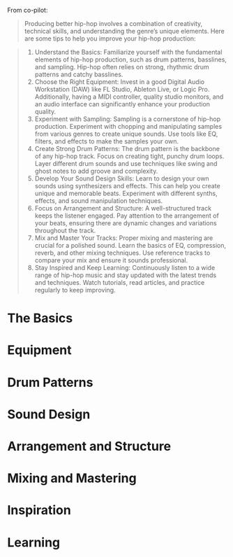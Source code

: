 From co-pilot:

> Producing better hip-hop involves a combination of creativity, technical skills, and understanding the genre’s unique elements. Here are some tips to help you improve your hip-hop production:

> 1. Understand the Basics: Familiarize yourself with the fundamental elements of hip-hop production, such as drum patterns, basslines, and sampling. Hip-hop often relies on strong, rhythmic drum patterns and catchy basslines.
> 2. Choose the Right Equipment: Invest in a good Digital Audio Workstation (DAW) like FL Studio, Ableton Live, or Logic Pro. Additionally, having a MIDI controller, quality studio monitors, and an audio interface can significantly enhance your production quality.
> 3. Experiment with Sampling: Sampling is a cornerstone of hip-hop production. Experiment with chopping and manipulating samples from various genres to create unique sounds. Use tools like EQ, filters, and effects to make the samples your own.
> 4. Create Strong Drum Patterns: The drum pattern is the backbone of any hip-hop track. Focus on creating tight, punchy drum loops. Layer different drum sounds and use techniques like swing and ghost notes to add groove and complexity.
> 5. Develop Your Sound Design Skills: Learn to design your own sounds using synthesizers and effects. This can help you create unique and memorable beats. Experiment with different synths, effects, and sound manipulation techniques.
> 6. Focus on Arrangement and Structure: A well-structured track keeps the listener engaged. Pay attention to the arrangement of your beats, ensuring there are dynamic changes and variations throughout the track.
> 7. Mix and Master Your Tracks: Proper mixing and mastering are crucial for a polished sound. Learn the basics of EQ, compression, reverb, and other mixing techniques. Use reference tracks to compare your mix and ensure it sounds professional.
> 8. Stay Inspired and Keep Learning: Continuously listen to a wide range of hip-hop music and stay updated with the latest trends and techniques. Watch tutorials, read articles, and practice regularly to keep improving.

# The Basics

# Equipment

# Drum Patterns

# Sound Design

# Arrangement and Structure

# Mixing and Mastering

# Inspiration

# Learning